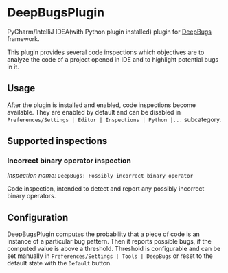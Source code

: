 # DeepBugsPlugin

PyCharm/IntelliJ IDEA(with Python plugin installed) plugin for [DeepBugs](https://github.com/ml-in-programming/DeepBugs) framework.

This plugin provides several code inspections which objectives are to analyze the code of a project opened in IDE and to highlight potential bugs in it.

## Usage
After the plugin is installed and enabled, code inspections become available.
They are enabled by default and can be disabled in `Preferences/Settings | Editor | Inspections | Python |...` subcategory.

## Supported inspections
### Incorrect binary operator inspection
_Inspection_ _name:_ `DeepBugs: Possibly incorrect binary operator`

Code inspection, intended to detect and report any possibly incorrect binary operators.

## Configuration
DeepBugsPlugin computes the probability that a piece of code is an instance of a particular bug pattern. Then it reports possible bugs, if the computed value is above a threshold. Threshold is configurable and can be set manually in `Preferences/Settings | Tools | DeepBugs` or reset to the default state with the `Default` button.
